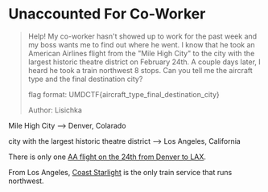 # Unaccounted For Co-Worker

> Help! My co-worker hasn't showed up to work for the past week and my boss wants me to find out where he went. I know that he took an American Airlines flight from the "Mile High City" to the city with the largest historic theatre district on February 24th. A couple days later, I heard he took a train northwest 8 stops. Can you tell me the aircraft type and the final destination city?
> 
> flag format: UMDCTF{aircraft_type_final_destination_city}
> 
> Author: Lisichka

Mile High City --> Denver, Colarado 

city with the largest historic theatre district --> Los Angeles, California

There is only one [AA flight on the 24th from Denver to LAX](https://flightaware.com/live/flight/AAL1164/history/20220224/2343Z/KDEN/KLAX).

From Los Angeles, [Coast Starlight](https://www.amtrak.com/coast-starlight-train) is the only train service that runs northwest.

<!-- The flag is `UMDCTF{A319_San_Jose}`. -->

